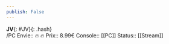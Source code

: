 ```yaml
---
publish: False
---
```

**JV**{: #JV}{: .hash}  
/PC
Envie:: 🔥 🔥
Prix:: 8.99€
Console:: [[PC]]
Status:: [[Stream]]